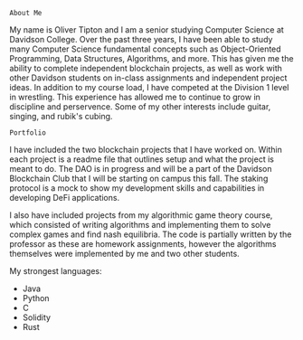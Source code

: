 `About Me`

My name is Oliver Tipton and I am a senior studying Computer Science at Davidson College.  Over the past three years, I have been able to study many Computer Science fundamental concepts such as Object-Oriented Programming, Data Structures, Algorithms, and more.  This has given me the ability to complete independent blockchain projects, as well as work with other Davidson students on in-class assignments and independent project ideas.  In addition to my course load, I have competed at the Division 1 level in wrestling.  This experience has allowed me to continue to grow in discipline and perservence.  Some of my other interests include guitar, singing, and rubik's cubing.


`Portfolio`

I have included the two blockchain projects that I have worked on.  Within each project is a readme file that outlines setup and what the project is meant to do.  The DAO is in progress and will be a part of the Davidson Blockchain Club that I will be starting on campus this fall.  The staking protocol is a mock to show my development skills and capabilities in developing DeFi applications.

I also have included projects from my algorithmic game theory course, which consisted of writing algorithms and implementing them to solve complex games and find nash equilibria.  The code is partially written by the professor as these are homework assignments, however the algorithms themselves were implemented by me and two other students.

My strongest languages:
- Java
- Python
- C
- Solidity
- Rust




